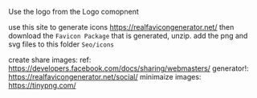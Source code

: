 Use the logo from the Logo comopnent

use this site to generate icons
https://realfavicongenerator.net/
then
download the `Favicon Package` that is generated, unzip. 
add the png and svg files to this folder `Seo/icons`

create share images: 
ref: https://developers.facebook.com/docs/sharing/webmasters/
generator!: https://realfavicongenerator.net/social/
minimaize images: https://tinypng.com/